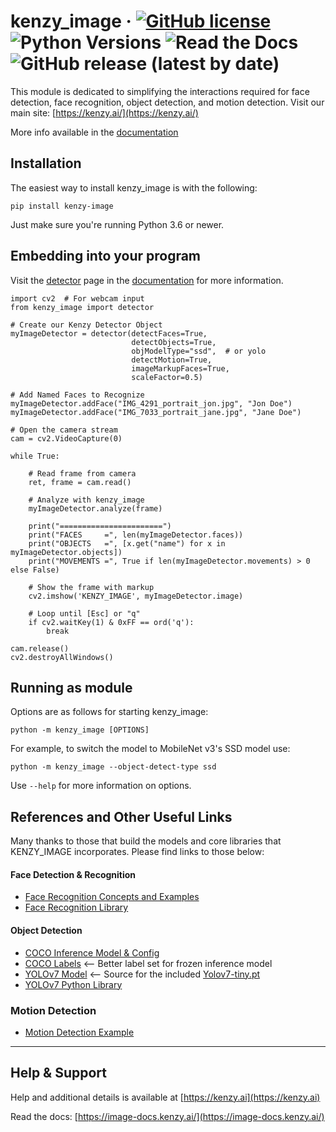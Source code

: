 # kenzy_image &middot; [![GitHub license](https://img.shields.io/github/license/lnxusr1/image_analyzer)](https://github.com/lnxusr1/kenzy_image/blob/master/LICENSE) ![Python Versions](https://img.shields.io/pypi/pyversions/yt2mp3.svg) ![Read the Docs](https://img.shields.io/readthedocs/kenzy_image) ![GitHub release (latest by date)](https://img.shields.io/github/v/release/lnxusr1/kenzy_image)

This module is dedicated to simplifying the interactions required for face detection, face recognition, object detection, and motion detection.  Visit our main site: [https://kenzy.ai/](https://kenzy.ai/)

More info available in the [documentation](https://image-docs.kenzy.ai/)

## Installation

The easiest way to install kenzy_image is with the following:

```
pip install kenzy-image
```

Just make sure you're running Python 3.6 or newer.

## Embedding into your program

Visit the [detector](https://image-docs.kenzy.ai/en/latest/detector/) page in the [documentation](https://image-docs.kenzy.ai/) for more information.

```
import cv2  # For webcam input
from kenzy_image import detector

# Create our Kenzy Detector Object
myImageDetector = detector(detectFaces=True, 
                           detectObjects=True, 
                           objModelType="ssd",  # or yolo
                           detectMotion=True, 
                           imageMarkupFaces=True, 
                           scaleFactor=0.5)

# Add Named Faces to Recognize
myImageDetector.addFace("IMG_4291_portrait_jon.jpg", "Jon Doe")
myImageDetector.addFace("IMG_7033_portrait_jane.jpg", "Jane Doe")

# Open the camera stream
cam = cv2.VideoCapture(0)

while True:

    # Read frame from camera
    ret, frame = cam.read()

    # Analyze with kenzy_image
    myImageDetector.analyze(frame)

    print("=======================")
    print("FACES     =", len(myImageDetector.faces))
    print("OBJECTS   =", [x.get("name") for x in myImageDetector.objects])
    print("MOVEMENTS =", True if len(myImageDetector.movements) > 0 else False)

    # Show the frame with markup
    cv2.imshow('KENZY_IMAGE', myImageDetector.image)

    # Loop until [Esc] or "q"
    if cv2.waitKey(1) & 0xFF == ord('q'):
        break

cam.release()
cv2.destroyAllWindows()
```

## Running as module

Options are as follows for starting kenzy_image:

```
python -m kenzy_image [OPTIONS]
```

For example, to switch the model to MobileNet v3's SSD model use:
```
python -m kenzy_image --object-detect-type ssd  
```

Use ```--help``` for more information on options.

## References and Other Useful Links

Many thanks to those that build the models and core libraries that KENZY_IMAGE incorporates.  Please find links to those below:

#### Face Detection & Recognition

- [Face Recognition Concepts and Examples](https://git.ece.iastate.edu/se_329_cylicon_valley/face_recognition)
- [Face Recognition Library](https://github.com/ageitgey/face_recognition)

#### Object Detection

- [COCO Inference Model &amp; Config](https://github.com/zafarRehan/object_detection_COCO)
- [COCO Labels](https://tech.amikelive.com/node-718/what-object-categories-labels-are-in-coco-dataset/) <-- Better label set for frozen inference model
- [YOLOv7 Model](https://github.com/wongkinyiu/yolov7) <-- Source for the included [Yolov7-tiny.pt](https://github.com/WongKinYiu/yolov7/releases)
- [YOLOv7 Python Library](https://github.com/akashAD98/yolov7-pip-1)

### Motion Detection

- [Motion Detection Example](https://towardsdatascience.com/image-analysis-for-beginners-creating-a-motion-detector-with-opencv-4ca6faba4b42)

-----

## Help &amp; Support
Help and additional details is available at [https://kenzy.ai](https://kenzy.ai)

Read the docs: [https://image-docs.kenzy.ai/](https://image-docs.kenzy.ai/)